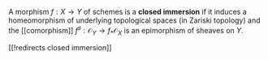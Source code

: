 A morphism $f:X\to Y$ of schemes is a __closed immersion__ if it induces a homeomorphism of underlying topological spaces (in Zariski topology) and the [[comorphism]] $f^\sharp:\mathcal{O}_Y\to f_*\mathcal{O}_X$ is an epimorphism of sheaves on $Y$.

[[!redirects closed immersion]]